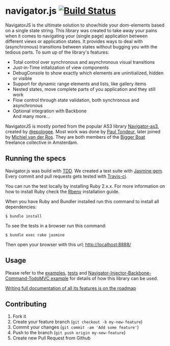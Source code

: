 # navigator.js [![Build Status](https://travis-ci.org/biggerboat/navigator.js.png)](https://travis-ci.org/biggerboat/navigator.js)

NavigatorJS is the ultimate solution to show/hide your dom-elements based on a single state string.
This library was created to take away your pains when it comes to navigating your (single page) application between different views or application states. It provides ways to deal with (asynchronous) transitions between states without bugging you with the tedious parts. To sum up of the library's features:

- Total control over synchronous and asynchronous visual transitions
- Just-in-Time initalization of view components
- DebugConsole to show exactly which elements are uninitialized, hidden or visible
- Support for dynamic range elements and lists, like gallery items
- Nested states, move complete parts of you application and they still work
- Flow control through state validation, both synchronous and asynchronous
- Optional integration with Backbone  
And many more...

NavigatorJS is mostly ported from the popular AS3 library [Navigator-as3](https://www.github.com/epologee/navigator-as3), created by [@epologee](https://twitter.com/Epologee).
Most work was done by [Paul Tondeur](https://twitter.com/PaulTondeur), later joined by [Michiel van der Ros](https://twitter.com/Micros). They are both members of the [Bigger Boat](http://www.biggerboat.nl) freelance collective in Amsterdam.

## Running the specs

Navigator.js was build with [TDD](http://en.wikipedia.org/wiki/Test-driven_development). We created a test suite with [Jasmine gem](https://github.com/pivotal/jasmine-gem). Every commit and pull requests gets tested with [Travis-ci](https://travis-ci.org/biggerboat/navigator.js).

You can run the test locally by installing Ruby 2.x.x. For more information on how to install Ruby check the [Rbenv](https://github.com/sstephenson/rbenv#installation) installation guide. 

When you have Ruby and Bundler installed run this command to install all dependencies:

    $ bundle install
    
To see the tests in a browser run this command:

    $ bundle exec rake jasmine
    
Then open your browser with this url; [http://localhost:8888/](http://localhost:8888/)

## Usage
Please refer to the [examples](https://github.com/biggerboat/navigator.js/tree/master/public/examples),
[tests](https://github.com/biggerboat/navigator.js/tree/master/spec/javascripts) and
[Navigator-Injector-Backbone-Command-TodoMVC example](https://github.com/BiggerBoat/nibc-todomvc)
for details of how this library can be used.

[Writing full documentation of all its features is on the roadmap](https://github.com/biggerboat/navigator.js/issues/38)

## Contributing

1. Fork it
2. Create your feature branch (`git checkout -b my-new-feature`)
3. Commit your changes (`git commit -am 'Add some feature'`)
4. Push to the branch (`git push origin my-new-feature`)
5. Create new Pull Request from Github
